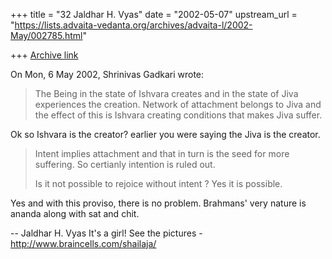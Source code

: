 +++
title = "32 Jaldhar H. Vyas"
date = "2002-05-07"
upstream_url = "https://lists.advaita-vedanta.org/archives/advaita-l/2002-May/002785.html"

+++
[Archive link](https://lists.advaita-vedanta.org/archives/advaita-l/2002-May/002785.html)

On Mon, 6 May 2002, Shrinivas Gadkari wrote:

>
> The Being in the state of Ishvara creates and in the state of Jiva
> experiences the creation. Network of attachment belongs to Jiva and
> the effect of this is Ishvara creating conditions that makes Jiva
> suffer.
>

Ok so Ishvara is the creator?  earlier you were saying the Jiva is the
creator.

> Intent implies attachment and that in turn is the seed for more
> suffering. So certianly intention is ruled out.
>
> Is it not possible to rejoice without intent ?
> Yes it is possible.
>

Yes and with this proviso, there is no problem.  Brahmans' very nature is
ananda along with sat and chit.

--
Jaldhar H. Vyas <jaldhar at braincells.com>
It's a girl! See the pictures - http://www.braincells.com/shailaja/

